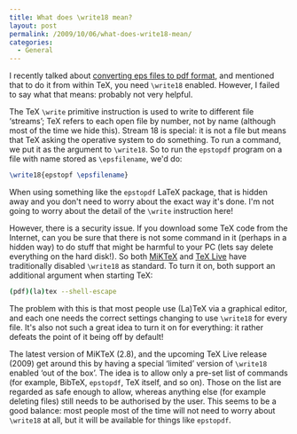 ```yaml
---
title: What does \write18 mean?
layout: post
permalink: /2009/10/06/what-does-write18-mean/
categories:
  - General
---
```

I recently talked about [converting eps files to pdf format](/2009/09/28/eps-graphics-with-pdflatex/), and mentioned that to do it from within TeX, you need `\write18` enabled. However, I failed to say what that means: probably not very helpful.

The TeX `\write` primitive instruction is used to write to different file ‘streams’; TeX refers to each open file by number, not by name (although most of the time we hide this). Stream 18 is special: it is not a file but means that TeX asking the operative system to do something. To run a command, we put it as the argument to `\write18`. So to run the `epstopdf` program on a file with name stored as `\epsfilename`, we'd do:

```latex
\write18{epstopf \epsfilename}
```

When using something like the `epstopdf` LaTeX package, that is hidden away and you don't need to worry about the exact way it's done. I'm not going to worry about the detail of the `\write` instruction here!

However, there is a security issue. If you download some TeX code from the Internet, can you be sure that there is not some command in it (perhaps in a hidden way) to do stuff that might be harmful to your PC (lets say delete everything on the hard disk!). So both [MiKTeX](https://www.miktex.org) and [TeX Live](https://tug.org/texlive/) have traditionally disabled `\write18` as standard. To turn it on, both support an additional argument when starting TeX:

```bash
(pdf)(la)tex --shell-escape
```

The problem with this is that most people use (La)TeX via a graphical editor, and each one needs the correct settings changing to use `\write18` for every file. It's also not such a great idea to turn it on for everything: it rather defeats the point of it being off by default!

The latest version of MiKTeX (2.8), and the upcoming TeX Live release (2009) get around this by having a special ‘limited’ version of `\write18` enabled ‘out of the box’. The idea is to allow only a pre-set list of commands (for example, BibTeX, `epstopdf`, TeX itself, and so on). Those on the list are regarded as safe enough to allow, whereas anything else (for example deleting files) still needs to be authorised by the user. This seems to be a good balance: most people most of the time will not need to worry about `\write18` at all, but it will be available for things like `epstopdf`.
